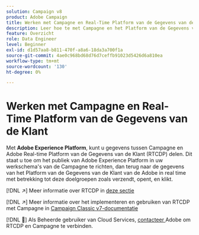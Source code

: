 ```yaml
---
solution: Campaign v8
product: Adobe Campaign
title: Werken met Campagne en Real-Time Platform van de Gegevens van de Klant
description: Leer hoe te met Campagne en het Platform van de Gegevens van de Klant in real time te werken
feature: Overzicht
role: Data Engineer
level: Beginner
exl-id: d1d57aa8-b811-470f-a8a6-18da3a700f1a
source-git-commit: 4ae0c968bd68d76d7ceffb91023d5426d6a810ea
workflow-type: tm+mt
source-wordcount: '130'
ht-degree: 0%

---
```


# Werken met Campagne en Real-Time Platform van de Gegevens van de Klant

Met **Adobe Experience Platform**, kunt u gegevens tussen Campagne en Adobe Real-time Platform van de Gegevens van de Klant (RTCDP) delen. Dit staat u toe om het publiek van Adobe Experience Platform in uw werkschema&#39;s van de Campagne te richten, dan terug naar de gegevens van het Platform van de Gegevens van de Klant van de Adobe in real time met betrekking tot deze doelgroepen zoals verzendt, opent, en klikt.

[!DNL :arrow_upper_right:] Meer informatie over RTCDP in  [deze sectie](https://experienceleague.adobe.com/docs/experience-platform/rtcdp/overview.html?lang=en)

[!DNL :arrow_upper_right:] Meer informatie over het implementeren en gebruiken van RTCDP met Campagne in  [Campaign Classic v7-documentatie](https://experienceleague.adobe.com/docs/campaign-classic/using/integrating-with-adobe-experience-cloud/aep-sources-destinations/get-started-sources-destinations.html?lang=en#integrating-with-adobe-experience-cloud)

[!DNL :speech_balloon:] Als Beheerde gebruiker van Cloud Services,  [contacteer ](../start/campaign-faq.md#support) Adobe om RTCDP en Campagne te verbinden.
